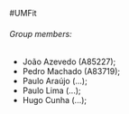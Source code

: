 #UMFit

###### Group members:

- João Azevedo (A85227);
- Pedro Machado (A83719);
- Paulo Araújo (...);
- Paulo Lima (...);
- Hugo Cunha (...);